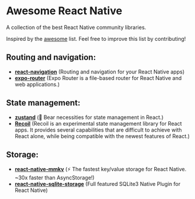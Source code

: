 # Awesome React Native
A collection of the best React Native community libraries.

Inspired by the [awesome](https://github.com/sindresorhus/awesome) list. Feel free to improve this list by contributing!

## Routing and navigation:
- [**react-navigation**](https://github.com/react-navigation/react-navigation?tab=readme-ov-file) (Routing and navigation for your React Native apps)
- [**expo-router**](https://github.com/expo/expo/tree/main/packages/expo-router) (Expo Router is a file-based router for React Native and web applications.)

## State management:
- [**zustand**](https://github.com/pmndrs/zustand) (🐻 Bear necessities for state management in React.)
- [**Recoil**](https://github.com/facebookexperimental/Recoil) (Recoil is an experimental state management library for React apps. It provides several capabilities that are difficult to achieve with React alone, while being compatible with the newest features of React.)

## Storage:
- [**react-native-mmkv**](https://github.com/mrousavy/react-native-mmkv) (⚡️ The fastest key/value storage for React Native. ~30x faster than AsyncStorage!)
- [**react-native-sqlite-storage**](https://github.com/andpor/react-native-sqlite-storage) (Full featured SQLite3 Native Plugin for React Native)
